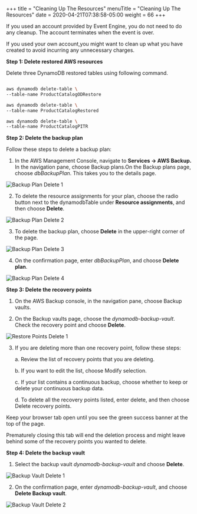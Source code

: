 +++
title = "Cleaning Up The Resources"
menuTitle = "Cleaning Up The Resources"
date = 2020-04-21T07:38:58-05:00
weight = 66
+++

If you used an account provided by Event Engine, you do not need to do any cleanup. The account terminates when the event is over.

If you used your own account,you might want to clean up what you have created to avoid incurring any unnecessary charges. 


**Step 1: Delete restored AWS resources**

Delete three DynamoDB restored tables using following command.

```bash

aws dynamodb delete-table \
--table-name ProductCatalogODRestore

aws dynamodb delete-table \
--table-name ProductCatalogRestored

aws dynamodb delete-table \
--table-name ProductCatalogPITR


```

**Step 2: Delete the backup plan**

Follow these steps to delete a backup plan:



1. In the AWS Management Console, navigate to **Services -&gt; AWS Backup.** 
In the navigation pane, choose Backup plans.On the Backup plans page, choose *dbBackupPlan*. This takes you to the details page.

![Backup Plan Delete 1](/images/hands-on-labs/backup/backup_plan_delete_1.png)

2. To delete the resource assignments for your plan, choose the radio button next to the dynamodbTable under **Resource assignments**, and then choose **Delete**.

![Backup Plan Delete 2](/images/hands-on-labs/backup/backup_plan_delete_2.png)

3. To delete the backup plan, choose **Delete** in the upper-right corner of the page.

![Backup Plan Delete 3](/images/hands-on-labs/backup/backup_plan_delete_3.png)

4. On the confirmation page, enter *dbBackupPlan*, and choose **Delete plan**.

![Backup Plan Delete 4](/images/hands-on-labs/backup/backup_plan_delete_4.png)
	
**Step 3: Delete the recovery points**



1. On the AWS Backup console, in the navigation pane, choose Backup vaults.

2. On the Backup vaults page, choose the *dynamodb-backup-vault*. Check the recovery point and choose **Delete**.

![Restore Points Delete 1](/images/hands-on-labs/backup/restore_point_delete_1.png)

3. If you are deleting more than one recovery point, follow these steps:

	a. Review the list of recovery points that you are deleting.

    b. If you want to edit the list, choose Modify selection.

    c. If your list contains a continuous backup, choose whether to keep or delete your continuous backup data.

    d. To delete all the recovery points listed, enter delete, and then choose Delete recovery points.

Keep your browser tab open until you see the green success banner at the top of the page.

Prematurely closing this tab will end the deletion process and might leave behind some of the recovery points you wanted to delete.


**Step 4: Delete the backup vault**
1. Select the backup vault *dynamodb-backup-vault* and choose **Delete**. 

![Backup Vault Delete 1](/images/hands-on-labs/backup/backup_vault_delete_1.png)

2. On the confirmation page, enter *dynamodb-backup-vault*, and choose **Delete Backup vault**.

![Backup Vault Delete 2](/images/hands-on-labs/backup/backup_vault_delete_2.png)